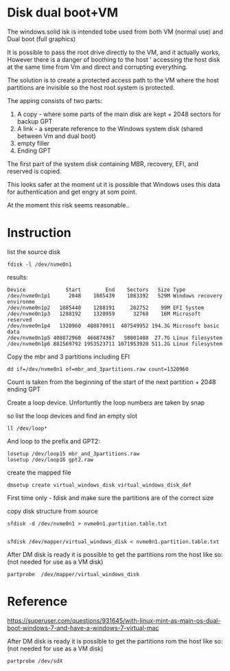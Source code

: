 # Disk dual boot+VM

The windows.solid isk is intended tobe used from both VM (normal use) and Dual boot (full graphics)

It is possible to pass the root drive directly to the VM, and it actually works, However there is a danger of boothing to the host ' accessing the host disk at the same time from Vm and direct and corrupting everything.

The solution is to create a protected access path to the VM where the host partitions are invisible so the host root system is protected.


The apping consists of two parts:
1. A copy - where some parts of the main disk are kept + 2048 sectors for backup GPT
2. A link - a seperate reference to the Windows system disk (shared between Vm and dual boot)
3. empty filler
4. Ending GPT

The first part of the system disk containing MBR, recovery, EFI, and reserved is copied.

This looks safer at the moment ut it is possible that Windows uses this data for authentication and get engry at som point.

At the moment this risk seems reasonable..


# Instruction

list the source disk

    fdisk -l /dev/nvme0n1

results:

    Device             Start        End    Sectors   Size Type
    /dev/nvme0n1p1      2048    1085439    1083392   529M Windows recovery environme
    /dev/nvme0n1p2   1085440    1288191     202752    99M EFI System
    /dev/nvme0n1p3   1288192    1320959      32768    16M Microsoft reserved
    /dev/nvme0n1p4   1320960  408870911  407549952 194.3G Microsoft basic data
    /dev/nvme0n1p5 408872960  466874367   58001408  27.7G Linux filesystem
    /dev/nvme0n1p6 881569792 1953523711 1071953920 511.2G Linux filesystem

Copy the mbr and 3 partitions including EFI

    dd if=/dev/nvme0n1 of=mbr_and_3partitions.raw count=1320960   

Count is taken from the beginning of the start of the next partition + 2048 ending GPT


Create a loop device. Unfortuntly the loop numbers are taken by snap

so list the loop devices and find an empty slot

    ll /dev/loop*

And loop to the prefix and GPT2:

    losetup /dev/loop15 mbr_and_3partitions.raw
    losetup /dev/loop16 gpt2.raw

create the mapped file

    dmsetup create virtual_windows_disk virtual_windows_disk_def

First time only - fdisk and make sure the partitions are of the correct size

copy disk structure from source

    sfdisk -d /dev/nvme0n1 > nvme0n1.partition.table.txt


    sfdisk /dev/mapper/virtual_windows_disk < nvme0n1.partition.table.txt


After DM disk is ready it is possible to get the partitions rom the host like so:
(not needed for use as a VM disk)

    partprobe  /dev/mapper/virtual_windows_disk

# Reference

https://superuser.com/questions/931645/with-linux-mint-as-main-os-dual-boot-windows-7-and-have-a-windows-7-virtual-mac


After DM disk is ready it is possible to get the partitions rom the host like so:
(not needed for use as a VM disk)

    partprobe /dev/sdX